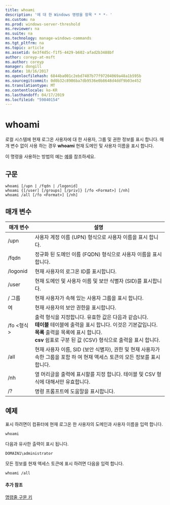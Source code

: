 ```yaml
---
title: whoami
description: '에 대 한 Windows 명령을 항목 * * *- '
ms.custom: na
ms.prod: windows-server-threshold
ms.reviewer: na
ms.suite: na
ms.technology: manage-windows-commands
ms.tgt_pltfrm: na
ms.topic: article
ms.assetid: 6e3f4d5c-f1f5-4429-b602-afad2b3488bf
author: coreyp-at-msft
ms.author: coreyp
manager: dongill
ms.date: 10/16/2017
ms.openlocfilehash: 6844ba001c2ebd7407b77f97204069a48a1b595b
ms.sourcegitcommit: 0d0b32c8986ba7db9536e0b8648d4ddf9b03e452
ms.translationtype: MT
ms.contentlocale: ko-KR
ms.lasthandoff: 04/17/2019
ms.locfileid: "59840154"
---
```

# <a name="whoami"></a>whoami



로컬 시스템에 현재 로그온 사용자에 대 한 사용자, 그룹 및 권한 정보를 표시 합니다. 매개 변수 없이 사용 하는 경우 **whoami** 현재 도메인 및 사용자 이름을 표시 합니다.

이 명령을 사용하는 방법의 예는 [예](#BKMK_examples)를 참조하세요.

## <a name="syntax"></a>구문

```
whoami [/upn | /fqdn | /logonid]
whoami {[/user] [/groups] [/priv]} [/fo <Format>] [/nh]
whoami /all [/fo <Format>] [/nh]
```

## <a name="parameters"></a>매개 변수

|매개 변수|설명|
|---------|-----------|
|/upn|사용자 계정 이름 (UPN) 형식으로 사용자 이름을 표시 합니다.|
|/fqdn|정규화 된 도메인 이름 (FQDN) 형식으로 사용자 이름을 표시 합니다.|
|/logonid|현재 사용자의 로그온 ID를 표시합니다.|
|/user|현재 도메인 및 사용자 이름 및 보안 식별자 (SID)를 표시합니다.|
|/ 그룹|현재 사용자가 속해 있는 사용자 그룹을 표시 합니다.|
|여|현재 사용자의 보안 권한을 표시합니다.|
|/fo \<형식 >|출력 형식을 지정합니다. 유효한 값은 다음과 같습니다.</br>**테이블** 테이블에 출력을 표시 합니다. 이것은 기본값입니다.</br>**목록** 출력을 목록에 표시 합니다.</br>**csv** 쉼표로 구분 된 값 (CSV) 형식으로 출력을 표시 합니다.|
|/all|현재 사용자 이름, SID (보안 식별자), 권한 및 현재 사용자가 속한 그룹을 포함 하 여 현재 액세스 토큰의 모든 정보를 표시 합니다.|
|/nh|열 머리글을 출력에 표시할를 지정 합니다. 테이블 및 CSV 형식에 대해서만 유효합니다.|
|/?|명령 프롬프트에 도움말을 표시합니다.|

## <a name="BKMK_examples"></a>예제

표시 하려면이 컴퓨터에 현재 로그온 한 사용자의 도메인과 사용자 이름을 입력 합니다.
```
whoami
```
다음과 유사한 출력이 표시 됩니다.
```
DOMAIN1\administrator
```
모든 정보를 현재 액세스 토큰에 표시 하려면 다음을 입력 합니다.
```
whoami /all
```

#### <a name="additional-references"></a>추가 참조

[명령줄 구문 키](command-line-syntax-key.md)
